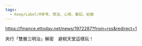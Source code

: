 ```yaml
---
tags:
  - Keep/Label/R參考、想法、心得、筆記、紀錄
---
```


https://finance.ettoday.net/news/1972287?from=rss&redirect=1

央行「雙層三明治」解密　避稅天堂這樣玩！
